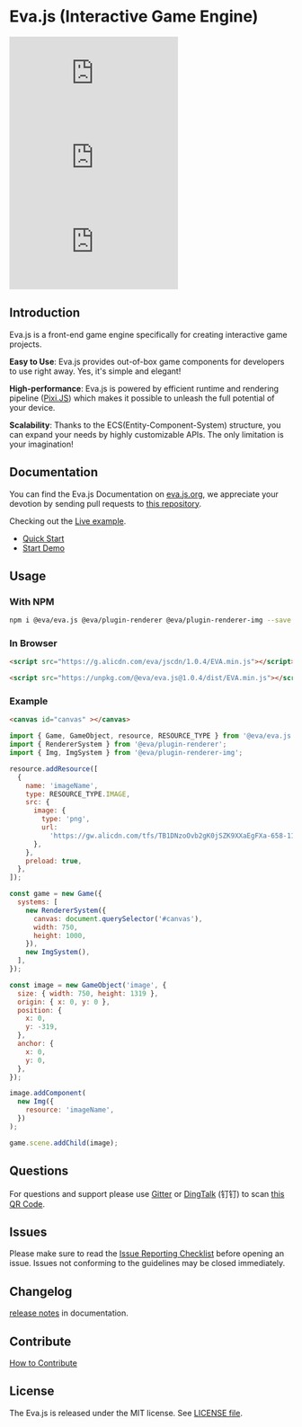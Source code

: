# Eva.js (Interactive Game Engine)

![npm-version](https://img.shields.io/npm/v/@eva/eva.js)
![npm-size](https://img.shields.io/bundlephobia/minzip/@eva/eva.js)
![npm-download](https://img.shields.io/npm/dm/@eva/eva.js)

## Introduction

Eva.js is a front-end game engine specifically for creating interactive game projects.


**Easy to Use**: Eva.js provides out-of-box game components for developers to use right away. Yes, it's simple and elegant!

**High-performance**: Eva.js is powered by efficient runtime and rendering pipeline ([Pixi.JS](http://pixijs.io/)) which makes it possible to unleash the full potential of your device.

**Scalability**: Thanks to the ECS(Entity-Component-System) structure, you can expand your needs by highly customizable APIs. The only limitation is your imagination!

## Documentation

You can find the Eva.js Documentation on [eva.js.org](https://eva.js.org), we appreciate your devotion by sending pull requests to [this repository](https://github.com/eva-engine/eva-engine.github.io).

Checking out the [Live example](https://eva.js.org/playground).

- [Quick Start](https://eva.js.org/#/tutorials/quickstart)
- [Start Demo](https://github.com/eva-engine/start-demo)


## Usage

### With NPM
```bash
npm i @eva/eva.js @eva/plugin-renderer @eva/plugin-renderer-img --save
```

### In Browser
```html
<script src="https://g.alicdn.com/eva/jscdn/1.0.4/EVA.min.js"></script>

<script src="https://unpkg.com/@eva/eva.js@1.0.4/dist/EVA.min.js"></script>
```

### Example

```html
<canvas id="canvas" ></canvas>
```

```javascript
import { Game, GameObject, resource, RESOURCE_TYPE } from '@eva/eva.js';
import { RendererSystem } from '@eva/plugin-renderer';
import { Img, ImgSystem } from '@eva/plugin-renderer-img';

resource.addResource([
  {
    name: 'imageName',
    type: RESOURCE_TYPE.IMAGE,
    src: {
      image: {
        type: 'png',
        url:
          'https://gw.alicdn.com/tfs/TB1DNzoOvb2gK0jSZK9XXaEgFXa-658-1152.webp',
      },
    },
    preload: true,
  },
]);

const game = new Game({
  systems: [
    new RendererSystem({
      canvas: document.querySelector('#canvas'),
      width: 750,
      height: 1000,
    }),
    new ImgSystem(),
  ],
});

const image = new GameObject('image', {
  size: { width: 750, height: 1319 },
  origin: { x: 0, y: 0 },
  position: {
    x: 0,
    y: -319,
  },
  anchor: {
    x: 0,
    y: 0,
  },
});

image.addComponent(
  new Img({
    resource: 'imageName',
  })
);

game.scene.addChild(image);

```

## Questions
For questions and support please use [Gitter](https://gitter.im/eva-engine/Eva.js) or [DingTalk](https://www.dingtalk.com/) (钉钉) to scan [this QR Code](https://gw.alicdn.com/imgextra/i3/O1CN01I0KDY41JkjGZ4xxks_!!6000000001067-2-tps-465-668.png).


## Issues
Please make sure to read the [Issue Reporting Checklist](.github/ISSUE_TEMPLATE.md) before opening an issue. Issues not conforming to the guidelines may be closed immediately.

## Changelog
[release notes](https://eva.js.org/#/others/changelog) in documentation.

## Contribute
[How to Contribute](.github/HOW_TO_CONTRIBUTE.md)

## License
The Eva.js is released under the MIT license. See [LICENSE file](./LICENSE).
